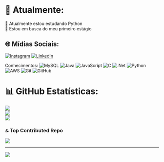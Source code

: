 # 💫 Atualmente:
🐍 Atualmente estou estudando Python<br>📩 Estou em busca do meu primeiro estágio


## 🌐 Mídias Sociais:
[![Instagram](https://img.shields.io/badge/Instagram-%23E4405F.svg?logo=Instagram&logoColor=white)](https://instagram.com/https://www.instagram.com/gugarciac/) [![LinkedIn](https://img.shields.io/badge/LinkedIn-%230077B5.svg?logo=linkedin&logoColor=white)](https://linkedin.com/in/https://www.linkedin.com/in/gustavo-garcia-9012a2305/) 

Conhecimentos:
![MySQL](https://img.shields.io/badge/mysql-4479A1.svg?style=for-the-badge&logo=mysql&logoColor=white) ![Java](https://img.shields.io/badge/java-%23ED8B00.svg?style=for-the-badge&logo=openjdk&logoColor=white) ![JavaScript](https://img.shields.io/badge/javascript-%23323330.svg?style=for-the-badge&logo=javascript&logoColor=%23F7DF1E) ![C](https://img.shields.io/badge/c-%2300599C.svg?style=for-the-badge&logo=c&logoColor=white) ![.Net](https://img.shields.io/badge/.NET-5C2D91?style=for-the-badge&logo=.net&logoColor=white) ![Python](https://img.shields.io/badge/python-3670A0?style=for-the-badge&logo=python&logoColor=ffdd54) ![AWS](https://img.shields.io/badge/AWS-%23FF9900.svg?style=for-the-badge&logo=amazon-aws&logoColor=white) ![Git](https://img.shields.io/badge/git-%23F05033.svg?style=for-the-badge&logo=git&logoColor=white) ![GitHub](https://img.shields.io/badge/github-%23121011.svg?style=for-the-badge&logo=github&logoColor=white)
# 📊 GitHub Estatísticas:
![](https://github-readme-stats.vercel.app/api?username=gugarciac&theme=aura&hide_border=false&include_all_commits=true&count_private=true)<br/>
![](https://github-readme-streak-stats.herokuapp.com/?user=gugarciac&theme=aura&hide_border=false)<br/>
![](https://github-readme-stats.vercel.app/api/top-langs/?username=gugarciac&theme=aura&hide_border=false&include_all_commits=true&count_private=true&layout=compact)

### 🔝 Top Contributed Repo
![](https://github-contributor-stats.vercel.app/api?username=gugarciac&limit=5&theme=dark&combine_all_yearly_contributions=true)

---
[![](https://visitcount.itsvg.in/api?id=gugarciac&icon=2&color=13)](https://visitcount.itsvg.in)

<!-- Proudly created with GPRM ( https://gprm.itsvg.in ) -->
